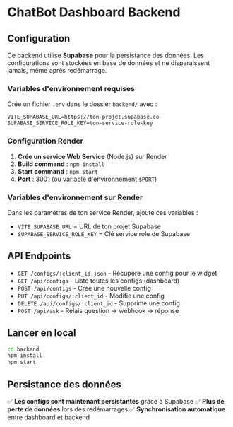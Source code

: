 # ChatBot Dashboard Backend

## Configuration

Ce backend utilise **Supabase** pour la persistance des données. Les configurations sont stockées en base de données et ne disparaissent jamais, même après redémarrage.

### Variables d'environnement requises

Crée un fichier `.env` dans le dossier `backend/` avec :

```env
VITE_SUPABASE_URL=https://ton-projet.supabase.co
SUPABASE_SERVICE_ROLE_KEY=ton-service-role-key
```

### Configuration Render

1. **Crée un service Web Service** (Node.js) sur Render
2. **Build command** : `npm install`
3. **Start command** : `npm start`
4. **Port** : 3001 (ou variable d'environnement `$PORT`)

### Variables d'environnement sur Render

Dans les paramètres de ton service Render, ajoute ces variables :

- `VITE_SUPABASE_URL` = URL de ton projet Supabase
- `SUPABASE_SERVICE_ROLE_KEY` = Clé service role de Supabase

## API Endpoints

- `GET /configs/:client_id.json` - Récupère une config pour le widget
- `GET /api/configs` - Liste toutes les configs (dashboard)
- `POST /api/configs` - Crée une nouvelle config
- `PUT /api/configs/:client_id` - Modifie une config
- `DELETE /api/configs/:client_id` - Supprime une config
- `POST /api/ask` - Relais question → webhook → réponse

## Lancer en local

```bash
cd backend
npm install
npm start
```

## Persistance des données

✅ **Les configs sont maintenant persistantes** grâce à Supabase
✅ **Plus de perte de données** lors des redémarrages
✅ **Synchronisation automatique** entre dashboard et backend 